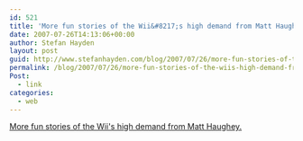 ```yaml
---
id: 521
title: 'More fun stories of the Wii&#8217;s high demand from Matt Haughey.'
date: 2007-07-26T14:13:06+00:00
author: Stefan Hayden
layout: post
guid: http://www.stefanhayden.com/blog/2007/07/26/more-fun-stories-of-the-wiis-high-demand-from-matt-haughey/
permalink: /blog/2007/07/26/more-fun-stories-of-the-wiis-high-demand-from-matt-haughey/
Post:
  - link
categories:
  - web
---
```

<a href="http://a.wholelottanothing.org/2007/07/26/a-wii-little-story/">More fun stories of the Wii's high demand from Matt Haughey.</a>